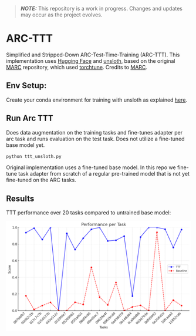 
> **_NOTE:_**  This repository is a work in progress. Changes and updates may occur as the project evolves.

# ARC-TTT
Simplified and Stripped-Down ARC-Test-Time-Training (ARC-TTT). This implementation uses [Hugging Face](https://huggingface.co/) and [unsloth](https://unsloth.ai/), based on the original [MARC](https://github.com/ekinakyurek/marc/tree/main) repository, which used [torchtune](https://github.com/pytorch/torchtune).
Credits to [MARC](https://github.com/ekinakyurek/marc/tree/main).

## Env Setup:

Create your conda environment for training with unsloth as explained [here](https://github.com/unslothai/unsloth). 


## Run Arc TTT
Does data augmentation on the training tasks and fine-tunes adapter per arc task and runs evaluation on the test task. Does not utilize a fine-tuned base model yet.    

```bash
python ttt_unsloth.py
```

Original implementation uses a fine-tuned base model. In this repo we fine-tune task adapter from scratch of a regular pre-trained model that is not yet fine-tuned on the ARC tasks.


## Results

TTT performance over 20 tasks compared to untrained base model:
 
![alt text](/media/20-task-adapeter64.png)